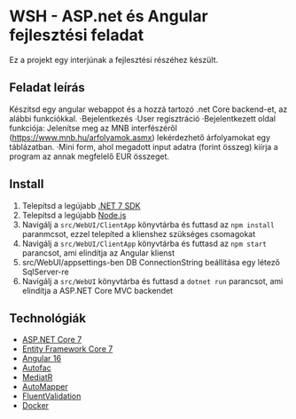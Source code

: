# WSH - ASP.net és Angular fejlesztési feladat 

Ez a projekt egy interjúnak a fejlesztési részéhez készült.

## Feladat leírás

Készítsd egy angular webappot és a hozzá tartozó .net Core backend-et, az alábbi funkciókkal. 
·Bejelentkezés
·User regisztráció
·Bejelentkezett oldal funkciója: Jelenítse meg az MNB interfészéről (https://www.mnb.hu/arfolyamok.asmx) lekérdezhető árfolyamokat egy táblázatban.
·Mini form, ahol megadott input adatra (forint összeg) kiírja a program az annak megfelelő EUR összeget.

## Install

1. Telepítsd a legújabb [.NET 7 SDK](https://dotnet.microsoft.com/download/dotnet/7.0)
2. Telepítsd a legújabb [Node.js](https://nodejs.org/en/)
3. Navigálj a `src/WebUI/ClientApp` könyvtárba és futtasd az `npm install` paranmcsot, ezzel telepíted a klienshez szükséges csomagokat
4. Navigálj a `src/WebUI/ClientApp` könyvtárba és futtasd az `npm start` parancsot, ami elindítja az Angular klienst
5. src/WebUI/appsettings-ben DB ConnectionString beállítása egy létező SqlServer-re
6. Navigálj a `src/WebUI` könyvtárba és futtasd a `dotnet run` parancsot, ami elindítja a ASP.NET Core MVC backendet

## Technológiák

* [ASP.NET Core 7](https://docs.microsoft.com/en-us/aspnet/core/introduction-to-aspnet-core?view=aspnetcore-7.0)
* [Entity Framework Core 7](https://docs.microsoft.com/en-us/ef/core/)
* [Angular 16](https://angular.io/)
* [Autofac](https://autofac.org/)
* [MediatR](https://github.com/jbogard/MediatR)
* [AutoMapper](https://automapper.org/)
* [FluentValidation](https://fluentvalidation.net/)
* [Docker](https://www.docker.com/)
